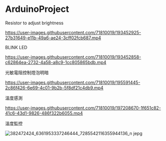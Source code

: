 # ArduinoProject

Resistor to adjust brightness

https://user-images.githubusercontent.com/71810019/193452925-27b31649-e11b-49a6-ae24-3cff02fcb687.mp4


BLINK LED

https://user-images.githubusercontent.com/71810019/193452858-c62864ea-2732-4a58-a8c9-1cc805865bdb.mp4



光敏電阻控制燈泡明暗

https://user-images.githubusercontent.com/71810019/195591445-2c86f426-6e69-4c01-9b2b-5f8df21c4db9.mp4


溫度感測

https://user-images.githubusercontent.com/71810019/197208670-1f651c82-41c6-43d1-9826-486f322b6055.mp4

溫度監控

![382472424_6361953337246444_7285542116355944136_n jepg](https://github.com/sme322-ui/ArduinoProject/assets/71810019/7df9b75a-16c8-40d2-82e5-0febd5cb6fc2)

